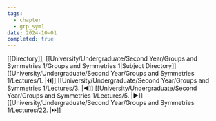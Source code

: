 ```yaml
---
tags:
  - chapter
  - grp_sym1
date: 2024-10-01
completed: true
---
```

[[Directory]], [[University/Undergraduate/Second Year/Groups and Symmetries 1/Groups and Symmetries 1|Subject Directory]]
[[University/Undergraduate/Second Year/Groups and Symmetries 1/Lectures/1. |🞀🞀]] [[University/Undergraduate/Second Year/Groups and Symmetries 1/Lectures/3. |◀]] [[University/Undergraduate/Second Year/Groups and Symmetries 1/Lectures/5. |▶]] [[University/Undergraduate/Second Year/Groups and Symmetries 1/Lectures/22. |🞂🞂]]
# 
## 
### 